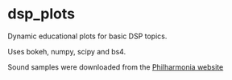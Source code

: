 # dsp_plots

Dynamic educational plots for basic DSP topics.

Uses bokeh, numpy, scipy and bs4.

Sound samples were downloaded from the [Philharmonia website](https://philharmonia.co.uk/resources/sound-samples)